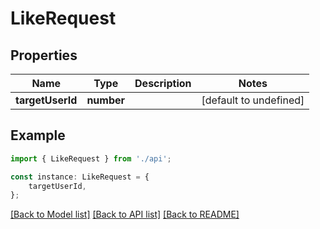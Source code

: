 # LikeRequest


## Properties

Name | Type | Description | Notes
------------ | ------------- | ------------- | -------------
**targetUserId** | **number** |  | [default to undefined]

## Example

```typescript
import { LikeRequest } from './api';

const instance: LikeRequest = {
    targetUserId,
};
```

[[Back to Model list]](../README.md#documentation-for-models) [[Back to API list]](../README.md#documentation-for-api-endpoints) [[Back to README]](../README.md)
